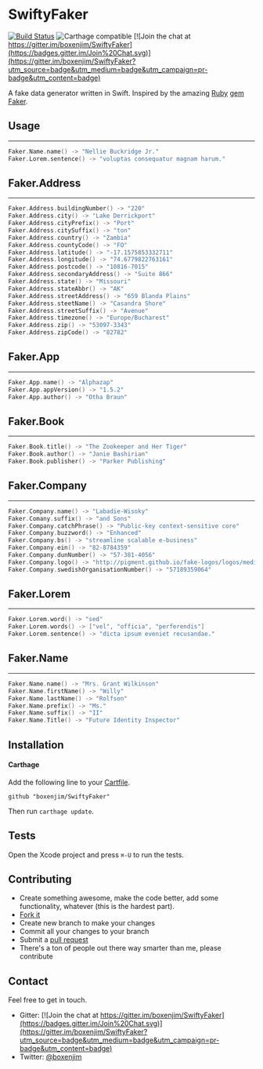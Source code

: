 # SwiftyFaker

[![Build Status](https://travis-ci.org/boxenjim/SwiftyFaker.svg)](https://travis-ci.org/boxenjim/SwiftyFaker) ![Carthage compatible](https://img.shields.io/badge/Carthage-compatible-4BC51D.svg?style=flat) [![Join the chat at https://gitter.im/boxenjim/SwiftyFaker](https://badges.gitter.im/Join%20Chat.svg)](https://gitter.im/boxenjim/SwiftyFaker?utm_source=badge&utm_medium=badge&utm_campaign=pr-badge&utm_content=badge)


A fake data generator written in Swift. Inspired by the amazing [Ruby](https://www.ruby-lang.org/en/) [gem](https://rubygems.org) [Faker](https://github.com/stympy/faker). 

## Usage
--------
```swift
Faker.Name.name() -> "Nellie Buckridge Jr."
Faker.Lorem.sentence() -> "voluptas consequatur magnam harum."
```

## Faker.Address
----------------
```swift
Faker.Address.buildingNumber() -> "220"
Faker.Address.city() -> "Lake Derrickport"
Faker.Address.cityPrefix() -> "Port"
Faker.Address.citySuffix() -> "ton"
Faker.Address.country() -> "Zambia"
Faker.Address.countyCode() -> "FO"
Faker.Address.latitude() -> "-17.1575853332711"
Faker.Address.longitude() -> "74.6779822763161"
Faker.Address.postcode() -> "10816-7015"
Faker.Address.secondaryAddress() -> "Suite 866"
Faker.Address.state() -> "Missouri"
Faker.Address.stateAbbr() -> "AK"
Faker.Address.streetAddress() -> "659 Blanda Plains"
Faker.Address.steetName() -> "Casandra Shore"
Faker.Address.streetSuffix() -> "Avenue"
Faker.Address.timezone() -> "Europe/Bucharest"
Faker.Address.zip() -> "53097-3343"
Faker.Address.zipCode() -> "82782"
```

## Faker.App
----------------
```swift
Faker.App.name() -> "Alphazap"
Faker.App.appVersion() -> "1.5.2"
Faker.App.author() -> "Otha Braun"
```

<!--## Faker.Bitcoin-->
<!-------------------->
<!--```swift-->
<!--```-->

## Faker.Book
----------------
```swift
Faker.Book.title() -> "The Zookeeper and Her Tiger"
Faker.Book.author() -> "Janie Bashirian"
Faker.Book.publisher() -> "Parker Publishing"
```

<!--## Faker.Business-->
<!-------------------->
<!--```swift-->
<!--```-->

<!--## Faker.Code-->
<!-------------------->
<!--```swift-->
<!--```-->

<!--## Faker.Color-->
<!-------------------->
<!--```swift-->
<!--```-->

<!--## Faker.Commerce-->
<!-------------------->
<!--```swift-->
<!--```-->

## Faker.Company
----------------
```swift
Faker.Company.name() -> "Labadie-Wisoky"
Faker.Comany.suffix() -> "and Sons"
Faker.Company.catchPhrase() -> "Public-key context-sensitive core"
Faker.Company.buzzword() -> "Enhanced"
Faker.Company.bs() -> "streamline scalable e-business"
Faker.Company.ein() -> "82-8784359"
Faker.Company.dunNumber() -> "57-381-4056"
Faker.Company.logo() -> "http://pigment.github.io/fake-logos/logos/medium/color/10.png"
Faker.Company.swedishOrganisationNumber() -> "57189359064"
```

<!--## Faker.Date-->
<!-------------------->
<!--```swift-->
<!--```-->

<!--## Faker.Finance-->
<!-------------------->
<!--```swift-->
<!--```-->

<!--## Faker.Hacker-->
<!-------------------->
<!--```swift-->
<!--```-->

<!--## Faker.Internet-->
<!-------------------->
<!--```swift-->
<!--```-->

## Faker.Lorem
----------------
```swift
Faker.Lorem.word() -> "sed"
Faker.Lorem.words() -> ["vel", "officia", "perferendis"]
Faker.Lorem.sentence() -> "dicta ipsum eveniet recusandae."
```

## Faker.Name
----------------
```swift
Faker.Name.name() -> "Mrs. Grant Wilkinson"
Faker.Name.firstName() -> "Willy"
Faker.Name.lastName() -> "Rolfson"
Faker.Name.prefix() -> "Ms."
Faker.Name.suffix() -> "II"
Faker.Name.Title() -> "Future Identity Inspector"
```

<!--## Faker.Number-->
<!-------------------->
<!--```swift-->
<!--```-->

<!--## Faker.PhoneNumber-->
<!-------------------->
<!--```swift-->
<!--```-->

<!--## Faker.SlackEmoji-->
<!-------------------->
<!--```swift-->
<!--```-->

<!--## Faker.Team-->
<!-------------------->
<!--```swift-->
<!--```-->

<!--## Faker.Time-->
<!-------------------->
<!--```swift-->
<!--```-->

<!--## Faker.University-->
<!-------------------->
<!--```swift-->
<!--```-->

## Installation

#### Carthage

Add the following line to your [Cartfile](https://github.com/Carthage/Carthage/blob/master/Documentation/Artifacts.md#cartfile).

```ogdl
github "boxenjim/SwiftyFaker"
```

Then run `carthage update`.

<!--#### Cocoapods-->

<!--Add the following line to your Podfile.-->

<!--```-->
<!--pod "SwiftyFaker", "~> 0.0.1"-->
<!--```-->

<!--Then run `pod install` with Cocoapods 0.36 or newer.-->

<!--#### Manually-->

<!--Just drag and drop the `.swift` files in the `SwiftyFaker` folder into your project.-->

## Tests

Open the Xcode project and press `⌘-U` to run the tests.

## Contributing

* Create something awesome, make the code better, add some functionality,
  whatever (this is the hardest part).
* [Fork it](http://help.github.com/forking/)
* Create new branch to make your changes
* Commit all your changes to your branch
* Submit a [pull request](http://help.github.com/pull-requests/)
* There's a ton of people out there way smarter than me, please contribute


## Contact

Feel free to get in touch.
* Gitter: [![Join the chat at https://gitter.im/boxenjim/SwiftyFaker](https://badges.gitter.im/Join%20Chat.svg)](https://gitter.im/boxenjim/SwiftyFaker?utm_source=badge&utm_medium=badge&utm_campaign=pr-badge&utm_content=badge)
* Twitter: [@boxenjim](http://twitter.com/boxenjim)

